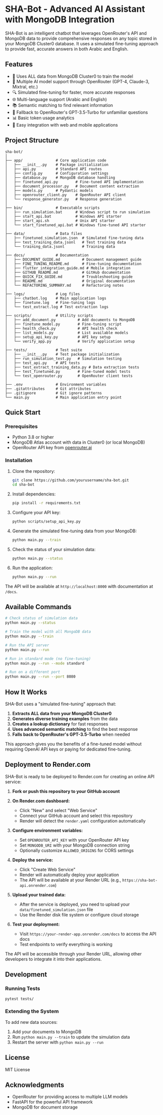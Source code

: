 # SHA-Bot - Advanced AI Assistant with MongoDB Integration

SHA-Bot is an intelligent chatbot that leverages OpenRouter's API and MongoDB data to provide comprehensive responses on any topic stored in your MongoDB Cluster0 database. It uses a simulated fine-tuning approach to provide fast, accurate answers in both Arabic and English.

## Features

- 🧠 Uses ALL data from MongoDB Cluster0 to train the model
- 🚀 Multiple AI model support through OpenRouter (GPT-4, Claude-3, Mixtral, etc.)
- 🔍 Simulated fine-tuning for faster, more accurate responses
- 🌐 Multi-language support (Arabic and English)
- 📚 Semantic matching to find relevant information
- 🔄 Fallback to OpenRouter's GPT-3.5-Turbo for unfamiliar questions
- 📊 Basic token usage analytics
- 🔌 Easy integration with web and mobile applications

## Project Structure

```
sha-bot/
│
├── app/               # Core application code
│   ├── __init__.py    # Package initialization
│   ├── api.py         # Standard API routes
│   ├── config.py      # Configuration settings
│   ├── database.py    # MongoDB database handling
│   ├── finetuned_api.py        # Fine-tuned API implementation
│   ├── document_processor.py   # Document content extraction
│   ├── models.py      # Pydantic models
│   ├── openrouter_client.py    # OpenRouter API client
│   └── response_generator.py   # Response generation
│
├── bin/               # Executable scripts
│   ├── run_simulation.bat      # Windows script to run simulation
│   ├── start_api.bat           # Windows API starter
│   ├── start_api.sh            # Unix API starter
│   └── start_finetuned_api.bat # Windows fine-tuned API starter
│
├── data/              # Data files
│   ├── finetuned_simulation.json  # Simulated fine-tuning data
│   ├── test_training_data.jsonl   # Test training data
│   └── training_data.jsonl        # Training data
│
├── docs/              # Documentation
│   ├── DOCUMENT_GUIDE.md          # Document management guide
│   ├── FINE_TUNING_README.md      # Fine-tuning documentation
│   ├── flutter_integration_guide.md # Mobile integration
│   ├── GITHUB_README.md           # GitHub documentation
│   ├── QUICK_FIX_GUIDE.md         # Troubleshooting guide
│   ├── README.md                  # Original documentation
│   └── REFACTORING_SUMMARY.md     # Refactoring notes
│
├── logs/              # Log files
│   ├── chatbot.log    # Main application logs
│   ├── finetune.log   # Fine-tuning logs
│   └── test_extract.log # Test extraction logs
│
├── scripts/           # Utility scripts
│   ├── add_document.py          # Add documents to MongoDB
│   ├── finetune_model.py        # Fine-tuning script
│   ├── health_check.py          # API health check
│   ├── list_models.py           # List available models
│   ├── setup_api_key.py         # API key setup
│   └── verify_app.py            # Verify application setup
│
├── tests/             # Test suite
│   ├── __init__.py    # Test package initialization
│   ├── run_simulation_test.py   # Simulation testing
│   ├── test_api.py    # API tests
│   ├── test_extract_training_data.py # Data extraction tests
│   ├── test_finetuned.py        # Fine-tuned model tests
│   └── test_openrouter.py       # OpenRouter client tests
│
├── .env               # Environment variables
├── .gitattributes     # Git attributes
├── .gitignore         # Git ignore patterns
└── main.py            # Main application entry point
```

## Quick Start

### Prerequisites

- Python 3.8 or higher
- MongoDB Atlas account with data in Cluster0 (or local MongoDB)
- OpenRouter API key from [openrouter.ai](https://openrouter.ai/keys)

### Installation

1. Clone the repository:
   ```bash
   git clone https://github.com/yourusername/sha-bot.git
   cd sha-bot
   ```

2. Install dependencies:
   ```bash
   pip install -r requirements.txt
   ```

3. Configure your API key:
   ```bash
   python scripts/setup_api_key.py
   ```

4. Generate the simulated fine-tuning data from your MongoDB:
   ```bash
   python main.py --train
   ```

5. Check the status of your simulation data:
   ```bash
   python main.py --status
   ```

6. Run the application:
   ```bash
   python main.py --run
   ```

The API will be available at `http://localhost:8000` with documentation at `/docs`.

## Available Commands

```bash
# Check status of simulation data
python main.py --status

# Train the model with all MongoDB data
python main.py --train

# Run the API server
python main.py --run

# Run in standard mode (no fine-tuning)
python main.py --run --mode standard

# Run on a different port
python main.py --run --port 8080
```

## How It Works

SHA-Bot uses a "simulated fine-tuning" approach that:

1. **Extracts ALL data from your MongoDB Cluster0**
2. **Generates diverse training examples** from the data
3. **Creates a lookup dictionary** for fast responses
4. **Uses advanced semantic matching** to find the best response
5. **Falls back to OpenRouter's GPT-3.5-Turbo** when needed

This approach gives you the benefits of a fine-tuned model without requiring OpenAI API keys or paying for dedicated fine-tuning.

## Deployment to Render.com

SHA-Bot is ready to be deployed to Render.com for creating an online API service:

1. **Fork or push this repository to your GitHub account**

2. **On Render.com dashboard:**
   - Click "New" and select "Web Service"
   - Connect your GitHub account and select this repository
   - Render will detect the `render.yaml` configuration automatically

3. **Configure environment variables:**
   - Set `OPENROUTER_API_KEY` with your OpenRouter API key
   - Set `MONGODB_URI` with your MongoDB connection string
   - Optionally customize `ALLOWED_ORIGINS` for CORS settings

4. **Deploy the service:**
   - Click "Create Web Service"
   - Render will automatically deploy your application
   - The API will be available at your Render URL (e.g., `https://sha-bot-api.onrender.com`)

5. **Upload your trained data:**
   - After the service is deployed, you need to upload your `data/finetuned_simulation.json` file
   - Use the Render disk file system or configure cloud storage

6. **Test your deployment:**
   - Visit `https://your-render-app.onrender.com/docs` to access the API docs
   - Test endpoints to verify everything is working

The API will be accessible through your Render URL, allowing other developers to integrate it into their applications.

## Development

### Running Tests

```bash
pytest tests/
```

### Extending the System

To add new data sources:
1. Add your documents to MongoDB
2. Run `python main.py --train` to update the simulation data
3. Restart the server with `python main.py --run`

## License

MIT License

## Acknowledgments

- OpenRouter for providing access to multiple LLM models
- FastAPI for the powerful API framework
- MongoDB for document storage 
